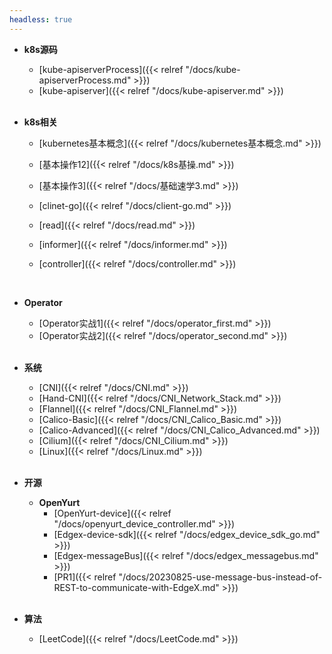 ```yaml
---
headless: true
---
```


- **k8s源码**
  - [kube-apiserverProcess]({{< relref "/docs/kube-apiserverProcess.md" >}})
  - [kube-apiserver]({{< relref "/docs/kube-apiserver.md" >}})
  <br />

- **k8s相关**
  - [kubernetes基本概念]({{< relref "/docs/kubernetes基本概念.md" >}})
  
  - [基本操作12]({{< relref "/docs/k8s基操.md" >}})
  
  - [基本操作3]({{< relref "/docs/基础速学3.md" >}})
  
  - [clinet-go]({{< relref "/docs/client-go.md" >}})
  
  - [read]({{< relref "/docs/read.md" >}})
  
  - [informer]({{< relref "/docs/informer.md" >}})

  - [controller]({{< relref "/docs/controller.md" >}})
  
  <br />
  
- **Operator**
  - [Operator实战1]({{< relref "/docs/operator_first.md" >}})
  - [Operator实战2]({{< relref "/docs/operator_second.md" >}})
  <br />  

- **系统**
  - [CNI]({{< relref "/docs/CNI.md" >}})
  - [Hand-CNI]({{< relref "/docs/CNI_Network_Stack.md" >}})
  - [Flannel]({{< relref "/docs/CNI_Flannel.md" >}})
  - [Calico-Basic]({{< relref "/docs/CNI_Calico_Basic.md" >}})
  - [Calico-Advanced]({{< relref "/docs/CNI_Calico_Advanced.md" >}})
  - [Cilium]({{< relref "/docs/CNI_Cilium.md" >}})
  - [Linux]({{< relref "/docs/Linux.md" >}})
  <br />

- **开源**
  - **OpenYurt**
    - [OpenYurt-device]({{< relref "/docs/openyurt_device_controller.md" >}})
    - [Edgex-device-sdk]({{< relref "/docs/edgex_device_sdk_go.md" >}})
    - [Edgex-messageBus]({{< relref "/docs/edgex_messagebus.md" >}})
    - [PR1]({{< relref "/docs/20230825-use-message-bus-instead-of-REST-to-communicate-with-EdgeX.md" >}})
    <br />

- **算法**
  - [LeetCode]({{< relref "/docs/LeetCode.md" >}})
  <br />
